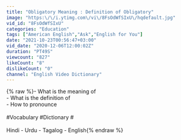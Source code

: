 ```yaml
---
title: "Obligatory Meaning : Definition of Obligatory"
image: "https:\/\/i.ytimg.com\/vi\/8FsOdWfSIxU\/hqdefault.jpg"
vid_id: "8FsOdWfSIxU"
categories: "Education"
tags: ["American English","Ask","English for You"]
date: "2021-10-23T00:56:47+03:00"
vid_date: "2020-12-06T12:00:02Z"
duration: "PT49S"
viewcount: "827"
likeCount: "8"
dislikeCount: "0"
channel: "English Video Dictionary"
---
```

{% raw %}- What is the meaning of <br />- What is the definition of <br />- How to pronounce <br /><br />#Vocabulary #Dictionary #<br /><br />Hindi - Urdu - Tagalog - English{% endraw %}
